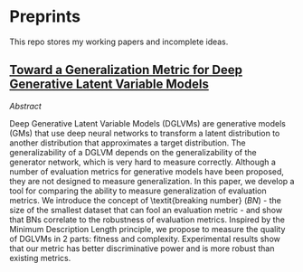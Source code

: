 # Preprints
This repo stores my working papers and incomplete ideas. 

## [Toward a Generalization Metric for Deep Generative Latent Variable Models](DGLVM_Generalization_Metric.pdf)
*Abstract* 

Deep Generative Latent Variable Models (DGLVMs) are generative models (GMs) that use deep neural networks to transform a latent distribution to another distribution that approximates a target distribution.
The generalizability of a DGLVM depends on the generalizability of the generator network, which is very hard to measure correctly.
Although a number of evaluation metrics for generative models have been proposed, they are not designed to measure generalization.
In this paper, we develop a tool for comparing the ability to measure generalization of evaluation metrics.
We introduce the concept of \textit{breaking number} $(BN)$ - the size of the smallest dataset that can fool an evaluation metric - and show that BNs correlate to the robustness of evaluation metrics.
Inspired by the Minimum Description Length principle, we propose to measure the quality of DGLVMs in 2 parts: fitness and complexity. Experimental results show that our metric has better discriminative power and is more robust than existing metrics.

